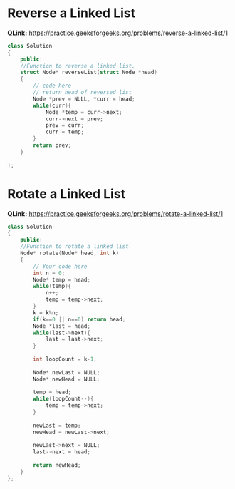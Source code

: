 # Reverse a Linked List
**QLink:** https://practice.geeksforgeeks.org/problems/reverse-a-linked-list/1
```c++
class Solution
{
    public:
    //Function to reverse a linked list.
    struct Node* reverseList(struct Node *head)
    {
        // code here
        // return head of reversed list
        Node *prev = NULL, *curr = head;
        while(curr){
            Node *temp = curr->next;
            curr->next = prev;
            prev = curr;
            curr = temp;
        }
        return prev;
    }
    
};
```
# Rotate a Linked List
**QLink:** https://practice.geeksforgeeks.org/problems/rotate-a-linked-list/1

```c++
class Solution
{
    public:
    //Function to rotate a linked list.
    Node* rotate(Node* head, int k)
    {
        // Your code here
        int n = 0;
        Node* temp = head;
        while(temp){
            n++;
            temp = temp->next;
        }
        k = k%n;
        if(k==0 || n==0) return head;
        Node *last = head;
        while(last->next){
            last = last->next;
        }
        
        int loopCount = k-1;
        
        Node* newLast = NULL;
        Node* newHead = NULL;
        
        temp = head;
        while(loopCount--){
            temp = temp->next;
        }
        
        newLast = temp;
        newHead = newLast->next;
        
        newLast->next = NULL;
        last->next = head;
        
        return newHead;
    }
};
```
